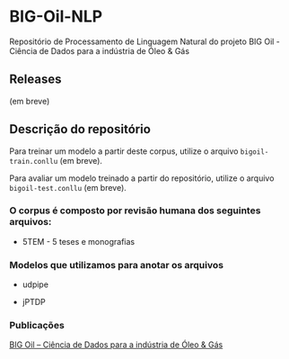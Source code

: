 # BIG-Oil-NLP

Repositório de Processamento de Linguagem Natural do projeto BIG Oil - Ciência de Dados para a indústria de Óleo & Gás


## Releases

(em breve)


## Descrição do repositório

Para treinar um modelo a partir deste corpus, utilize o arquivo `bigoil-train.conllu` (em breve).

Para avaliar um modelo treinado a partir do repositório, utilize o arquivo `bigoil-test.conllu` (em breve).


### O corpus é composto por revisão humana dos seguintes arquivos:

* 5TEM - 5 teses e monografias


### Modelos que utilizamos para anotar os arquivos

* udpipe

* jPTDP


### Publicações

[BIG Oil – Ciência de Dados para a indústria de Óleo & Gás](http://comcorhd.letras.puc-rio.br/category/big-oil-identificacao-e-extracao-de-informacao-semantica-no-dominio-de-oleo-gas/)
